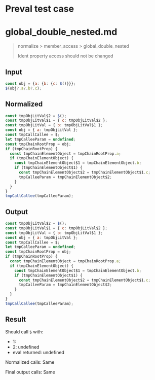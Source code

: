 # Preval test case

# global_double_nested.md

> normalize > member_access > global_double_nested
>
> Ident property access should not be changed

## Input

`````js filename=intro
const obj = {a: {b: {c: $()}}};
$(obj?.a?.b?.c);
`````

## Normalized

`````js filename=intro
const tmpObjLitVal$2 = $();
const tmpObjLitVal$1 = { c: tmpObjLitVal$2 };
const tmpObjLitVal = { b: tmpObjLitVal$1 };
const obj = { a: tmpObjLitVal };
const tmpCallCallee = $;
let tmpCalleeParam = undefined;
const tmpChainRootProp = obj;
if (tmpChainRootProp) {
  const tmpChainElementObject = tmpChainRootProp.a;
  if (tmpChainElementObject) {
    const tmpChainElementObject$1 = tmpChainElementObject.b;
    if (tmpChainElementObject$1) {
      const tmpChainElementObject$2 = tmpChainElementObject$1.c;
      tmpCalleeParam = tmpChainElementObject$2;
    }
  }
}
tmpCallCallee(tmpCalleeParam);
`````

## Output

`````js filename=intro
const tmpObjLitVal$2 = $();
const tmpObjLitVal$1 = { c: tmpObjLitVal$2 };
const tmpObjLitVal = { b: tmpObjLitVal$1 };
const obj = { a: tmpObjLitVal };
const tmpCallCallee = $;
let tmpCalleeParam = undefined;
const tmpChainRootProp = obj;
if (tmpChainRootProp) {
  const tmpChainElementObject = tmpChainRootProp.a;
  if (tmpChainElementObject) {
    const tmpChainElementObject$1 = tmpChainElementObject.b;
    if (tmpChainElementObject$1) {
      const tmpChainElementObject$2 = tmpChainElementObject$1.c;
      tmpCalleeParam = tmpChainElementObject$2;
    }
  }
}
tmpCallCallee(tmpCalleeParam);
`````

## Result

Should call `$` with:
 - 1: 
 - 2: undefined
 - eval returned: undefined

Normalized calls: Same

Final output calls: Same
